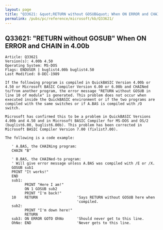 ```yaml
---
layout: page
title: "Q33621: &quot;RETURN without GOSUB&quot; When ON ERROR and CHAIN in 4.00b"
permalink: /pubs/pc/reference/microsoft/kb/Q33621/
---
```


## Q33621: &quot;RETURN without GOSUB&quot; When ON ERROR and CHAIN in 4.00b

	Article: Q33621
	Version(s): 4.00b 4.50
	Operating System: MS-DOS
	Flags: ENDUSER | buglist4.00b buglist4.50
	Last Modified: 8-DEC-1989
	
	If the following program is compiled in QuickBASIC Version 4.00b or
	4.50 or Microsoft BASIC Compiler Version 6.00 or 6.00b and CHAINed
	to/from another program, the error message "RETURN without GOSUB in
	line 10 of module" is generated. This problem does not occur when
	executed inside the QuickBASIC environment or if the two programs are
	compiled with the same switches or if A.BAS is compiled with /O
	switch.
	
	Microsoft has confirmed this to be a problem in QuickBASIC Versions
	4.00b and 4.50 and in Microsoft BASIC Compiler for MS-DOS and OS/2
	(buglist6.00, buglist6.00b). This problem has been corrected in
	Microsoft BASIC Compiler Version 7.00 (fixlist7.00).
	
	The following is a code example:
	
	   ' A.BAS, the CHAINing program:
	   CHAIN "B"
	
	   ' B.BAS, the CHAINed-to program:
	   ' Will give error message unless A.BAS was compiled with /E or /X.
	   GOSUB sub1
	   PRINT "It works!"
	   END
	   sub1:
	         PRINT "Here I am!"
	         ON 1 GOSUB sub2
	         PRINT "I'm back!"
	   10    RETURN                  'Says RETURN without GOSUB here when
	                                 'compiled.
	   sub2:
	         PRINT "I'm down here!"
	         RETURN
	   sub3: ON ERROR GOTO OhNo      'Should never get to this line.
	   OhNo: END                     'Never gets to this line.
